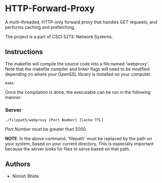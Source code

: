 # HTTP-Forward-Proxy
A multi-threaded, HTTP-only forward proxy that handles GET requests, and performs caching and prefetching.  

The project is a part of CSCI 5273: Network Systems.  

## Instructions
The makefile will compile the source code into a file named 'webproxy'. Note that the makefile compiler and linker flags will need to be modified depending on where your OpenSSL library is installed on your computer. 
```
make
```

Once the compilation is done, the executable can be run in the following manner:

### Server
```
./filepath/webproxy [Port Number] [Cache TTL]
```
*Port Number* must be greater than 5000.

**NOTE**: In the above command, 'filepath' must be replaced by the path on your system, based on your current directory. This is especially important because the server looks for files to serve based on that path.

## Authors
* Nimish Bhide
